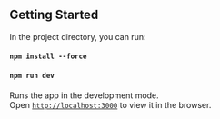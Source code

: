 ## Getting Started 

In the project directory, you can run:

#### `npm install --force`
#### `npm run dev`

Runs the app in the development mode.\
Open [`http://localhost:3000`](http://localhost:3000) to view it in the browser.
